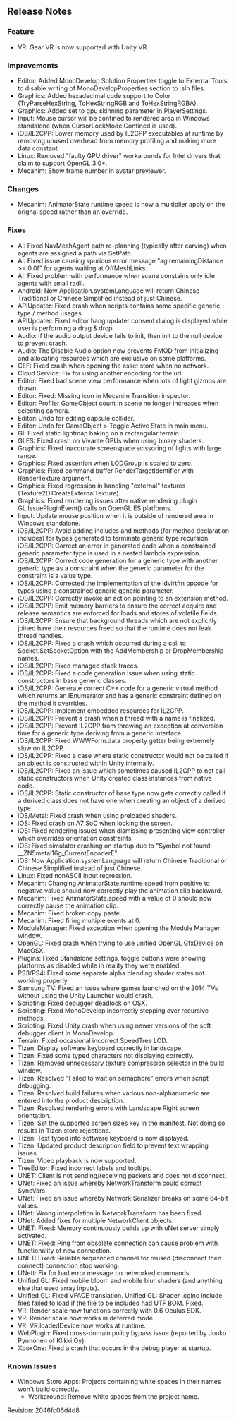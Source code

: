 ## Release Notes

### Feature

-   VR: Gear VR is now supported with Unity VR.

### Improvements

-   Editor: Added MonoDevelop Solution Properties toggle to External Tools to disable writing of MonoDevelopProperties section to .sln files.
-   Graphics: Added hexadecimal code support to Color (TryParseHexString, ToHexStringRGB and ToHexStringRGBA).
-   Graphics: Added set to gpu skinning parameter in PlayerSettings.
-   Input: Mouse cursor will be confined to rendered area in Windows standalone (when CursorLockMode.Confined is used).
-   iOS/IL2CPP: Lower memory used by IL2CPP executables at runtime by removing unused overhead from memory profiling and making more data constant.
-   Linux: Removed \"faulty GPU driver\" workarounds for Intel drivers that claim to support OpenGL 3.0+.
-   Mecanim: Show frame number in avatar previewer.

### Changes

-   Mecanim: AnimatorState runtime speed is now a multiplier apply on the orignal speed rather than an override.

### Fixes

-   AI: Fixed NavMeshAgent path re-planning (typically after carving) when agents are assigned a path via SetPath.
-   AI: Fixed issue causing spurious error message \"ag.remainingDistance \>= 0.0f\" for agents waiting at OffMeshLinks.
-   AI: Fixed problem with performance when scene constains only idle agents with small radii.
-   Android: Now Application.systemLanguage will return Chinese Traditional or Chinese Simplified instead of just Chinese.
-   APIUpdater: Fixed crash when scripts contains some specific generic type / method usages.
-   APIUpdater: Fixed editor hang updater consent dialog is displayed while user is performing a drag & drop.
-   Audio: If the audio output device fails to init, then init to the null device to prevent crash.
-   Audio: The Disable Audio option now prevents FMOD from initializing and allocating resources which are exclusive on some platforms.
-   CEF: Fixed crash when opening the asset store when no network.
-   Cloud Service: Fix for using another encoding for the url.
-   Editor: Fixed bad scene view performance when lots of light gizmos are drawn.
-   Editor: Fixed: Missing icon in Mecanim Transition inspector.
-   Editor: Profiler GameObject count in scene no longer increases when selecting camera.
-   Editor: Undo for editing capsule collider.
-   Editor: Undo for GameObject \> Toggle Active State in main menu.
-   GI: Fixed static lightmap baking on a rectangular terrain.
-   GLES: Fixed crash on Vivante GPUs when using binary shaders.
-   Graphics: Fixed inaccurate screenspace scissoring of lights with large range.
-   Graphics: Fixed assertion when LODGroup is scaled to zero.
-   Graphics: Fixed command buffer RenderTargetIdentifier with RenderTexture argument.
-   Graphics: Fixed regression in handling \"external\" textures (Texture2D.CreateExternalTexture).
-   Graphics: Fixed rendering issues after native rendering plugin GL.IssuePluginEvent() calls on OpenGL ES platforms.
-   Input: Update mouse position when it is outside of rendered area in Windows standalone.
-   iOS/IL2CPP: Avoid adding includes and methods (for method declaration includes) for types generated to terminate generic type recursion. iOS/IL2CPP: Correct an error in generated code when a constrained generic parameter type is used in a nested lambda expression.
-   iOS/IL2CPP: Correct code generation for a generic type with another generic type as a constraint when the generic parameter for the constraint is a value type.
-   iOS/IL2CPP: Corrected the implementation of the ldvirtftn opcode for types using a constrained generic generic parameter.
-   iOS/IL2CPP: Correctly invoke an action pointing to an extension method.
-   iOS/IL2CPP: Emit memory barriers to ensure the correct acquire and release semantics are enforced for loads and stores of volatile fields.
-   iOS/IL2CPP: Ensure that background threads which are not explicitly joined have their resources freed so that the runtime does not leak thread handles.
-   iOS/IL2CPP: Fixed a crash which occurred during a call to Socket.SetSocketOption with the AddMembership or DropMembership names.
-   iOS/IL2CPP: Fixed managed stack traces.
-   iOS/IL2CPP: Fixed a code generation issue when using static constructors in base generic classes.
-   iOS/IL2CPP: Generate correct C++ code for a generic virtual method which returns an IEnumerator and has a generic constraint defined on the method it overrides.
-   iOS/IL2CPP: Implement embedded resources for IL2CPP.
-   iOS/IL2CPP: Prevent a crash when a thread with a name is finalized.
-   iOS/IL2CPP: Prevent IL2CPP from throwing an exception at conversion time for a generic type deriving from a generic interface.
-   iOS/IL2CPP: Fixed WWWForm.data property getter being extremely slow on IL2CPP.
-   iOS/IL2CPP: Fixed a case where static constructor would not be called if an object is constructed within Unity internally.
-   iOS/IL2CPP: Fixed an issue which sometimes caused IL2CPP to not call static constructors when Unity created class instances from native code.
-   iOS/IL2CPP: Static constructor of base type now gets correctly called if a derived class does not have one when creating an object of a derived type.
-   iOS/Metal: Fixed crash when using preloaded shaders.
-   iOS: Fixed crash on A7 SoC when locking the screen.
-   iOS: Fixed rendering issues when dismissing presenting view controller which overrides orientation constraints.
-   iOS: Fixed simulator crashing on startup due to \"Symbol not found: \_\_ZN5metal16g_CurrentEncoderE\".
-   iOS: Now Application.systemLanguage will return Chinese Traditional or Chinese Simplified instead of just Chinese.
-   Linux: Fixed nonASCII input regression.
-   Mecanim: Changing AnimatorState runtime speed from positive to negative value should now correctly play the animation clip backward.
-   Mecanim: Fixed AnimatorState.speed with a value of 0 should now correctly pause the animation clip.
-   Mecanim: Fixed broken copy paste.
-   Mecanim: Fixed firing multiple events at 0.
-   ModuleManager: Fixed exception when opening the Module Manager window.
-   OpenGL: Fixed crash when trying to use unified OpenGL GfxDevice on MacOSX.
-   Plugins: Fixed Standalone settings, toggle buttons were showing platforms as disabled while in reality they were enabled.
-   PS3/PS4: Fixed some separate alpha blending shader states not working properly.
-   Samsung TV: Fixed an issue where games launched on the 2014 TVs without using the Unity Launcher would crash.
-   Scripting: Fixed debugger deadlock on OSX.
-   Scripting: Fixed MonoDevelop incorrectly stepping over recursive methods.
-   Scripting: Fixed Unity crash when using newer versions of the soft debugger client in MonoDevelop.
-   Terrain: Fixed occasional incorrect SpeedTree LOD.
-   Tizen: Display software keyboard correctly in landscape.
-   Tizen: Fixed some typed characters not displaying correctly.
-   Tizen: Removed unnecessary texture compression selector in the build window.
-   Tizen: Resolved \"Failed to wait on semaphore\" errors when script debugging.
-   Tizen: Resolved build failures when various non-alphanumeric are entered into the product description.
-   Tizen: Resolved rendering errors with Landscape Right screen orientation.
-   Tizen: Set the supported screen sizes key in the manifest. Not doing so results in Tizen store rejections.
-   Tizen: Text typed into software keyboard is now displayed.
-   Tizen: Updated product description field to prevent text wrapping issues.
-   Tizen: Video playback is now supported.
-   TreeEditor: Fixed incorrect labels and tooltips.
-   UNET: Client is not sending/receiving packets and does not disconnect.
-   UNet: Fixed an issue whereby NetworkTransform could corrupt SyncVars.
-   UNet: Fixed an issue whereby Network Serializer breaks on some 64-bit values.
-   UNet: Wrong interpolation in NetworkTransform has been fixed.
-   UNet: Added fixes for multiple NetworkClient objects.
-   UNET: Fixed: Memory continuously builds up with uNet server simply activated.
-   UNET: Fixed: Ping from obsolete connection can cause problem with functionality of new connection.
-   UNET: Fixed: Reliable sequenced channel for reused (disconnect then connect) connection stop working.
-   UNett: Fix for bad error message on networked commands.
-   Unified GL: Fixed mobile bloom and mobile blur shaders (and anything else that used array inputs).
-   Unified GL: Fixed VFACE translation. Unified GL: Shader .cginc include files failed to load if the file to be included had UTF BOM. Fixed.
-   VR: Render scale now functions correctly with 0.6 Oculus SDK.
-   VR: Render scale now works in deferred mode.
-   VR: VR.loadedDevice now works at runtime.
-   WebPlugin: Fixed cross-domain policy bypass issue (reported by Jouko Pynnonen of Klikki Oy).
-   XboxOne: Fixed a crash that occurs in the debug player at startup.

### Known Issues

-   Windows Store Apps: Projects containing white spaces in their names won\'t build correctly.
    -   Workaround: Remove white spaces from the project name.

Revision: 2046fc06d4d8
